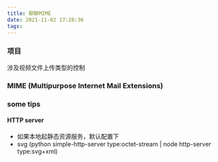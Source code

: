 ```yaml
---
title: 聊聊MIME
date: 2021-11-02 17:28:36
tags:
---
```

### 项目
涉及视频文件上传类型的控制

### MIME (Multipurpose Internet Mail Extensions) 



### some tips

#### HTTP server
- 如果本地起静态资源服务，默认配置下
- svg (python simple-http-server type:octet-stream | node http-server type:svg+xml)